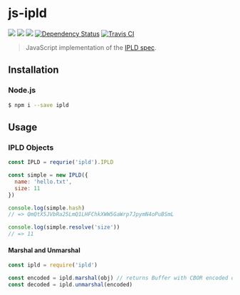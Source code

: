 js-ipld
=======

[![](https://img.shields.io/badge/made%20by-Protocol%20Labs-blue.svg?style=flat-square)](http://ipn.io) [![](https://img.shields.io/badge/project-IPFS-blue.svg?style=flat-square)](http://ipfs.io/) [![](https://img.shields.io/badge/freenode-%23ipfs-blue.svg?style=flat-square)](http://webchat.freenode.net/?channels=%23ipfs) [![Dependency Status](https://david-dm.org/diasdavid/js-ipld.svg?style=flat-square)](https://david-dm.org/diasdavid/js-ipld)
[![Travis CI](https://travis-ci.org/diasdavid/js-ipld.svg?branch=master)](https://travis-ci.org/diasdavid/js-ipld)

> JavaScript implementation of the [IPLD spec](https://github.com/ipfs/specs/blob/master/merkledag/ipld.md).

## Installation

### Node.js

```bash
$ npm i --save ipld
```


## Usage

### IPLD Objects

```js
const IPLD = requrie('ipld').IPLD

const simple = new IPLD({
  name: 'hello.txt',
  size: 11
})

console.log(simple.hash)
// => QmQtX5JVbRa25LmQ1LHFChkXWW5GaWrp7JpymN4oPuBSmL

console.log(simple.resolve('size'))
// => 11
```

#### Marshal and Unmarshal

```js
const ipld = require('ipld')

const encoded = ipld.marshal(obj) // returns Buffer with CBOR encoded obj
const decoded = ipld.unmarshal(encoded)
```

